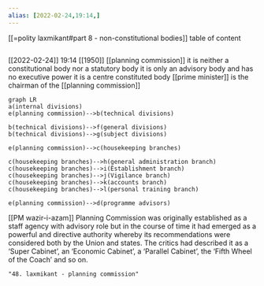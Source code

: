 ```yaml
---
alias: [2022-02-24,19:14,]
---
```

[[=polity laxmikant#part 8 - non-constitutional bodies]]
table of content
```toc
```

[[2022-02-24]] 19:14
[[1950]] [[planning commission]]
it is neither a constitutional body nor a statutory body
it is only an advisory body and has no executive power
it is a centre constituted body
[[prime minister]] is the chairman of the [[planning commission]]
```mermaid 2022-02-24 - 23:10
graph LR
a(internal divisions)
e(planning commission)-->b(technical divisions)

b(technical divisions)-->f(general divisions)
b(technical divisions)-->g(subject divisions)

e(planning commission)-->c(housekeeping branches)

c(housekeeping branches)-->h(general administration branch)
c(housekeeping branches)-->i(Establishment branch)
c(housekeeping branches)-->j(Vigilance branch)
c(housekeeping branches)-->k(accounts branch)
c(housekeeping branches)-->l(personal training branch)

e(planning commission)-->d(programme advisors)

```
[[PM wazir-i-azam]]
Planning Commission was originally established as a staff agency with advisory role but in the course of time it had emerged as a powerful and directive authority whereby its recommendations were considered both by the Union and states. The critics had described it as a ‘Super Cabinet’, an ‘Economic Cabinet’, a ‘Parallel Cabinet’, the ‘Fifth Wheel of the Coach’ and so on.
```query
"48. laxmikant - planning commission"
```